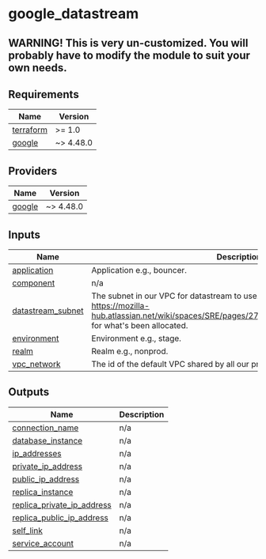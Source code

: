 
# google_datastream
## WARNING! This is very un-customized. You will probably have to modify the module to suit your own needs.



## Requirements

| Name | Version |
|------|---------|
| <a name="requirement_terraform"></a> [terraform](#requirement\_terraform) | >= 1.0 |
| <a name="requirement_google"></a> [google](#requirement\_google) | ~> 4.48.0 |

## Providers

| Name | Version |
|------|---------|
| <a name="provider_google"></a> [google](#provider\_google) | ~> 4.48.0 |

## Inputs

| Name | Description | Type | Default | Required |
|------|-------------|------|---------|:--------:|
| <a name="input_application"></a> [application](#input\_application) | Application e.g., bouncer. | `any` | n/a | yes |
| <a name="input_component"></a> [component](#input\_component) | n/a | `string` | `"datastream"` | no |
| <a name="input_datastream_subnet"></a> [datastream\_subnet](#input\_datastream\_subnet) | The subnet in our VPC for datastream to use. Like '172.19.0.0/29'. See https://mozilla-hub.atlassian.net/wiki/spaces/SRE/pages/27920489/GCP+Subnet+Allocations for what's been allocated. | `any` | n/a | yes |
| <a name="input_environment"></a> [environment](#input\_environment) | Environment e.g., stage. | `any` | n/a | yes |
| <a name="input_realm"></a> [realm](#input\_realm) | Realm e.g., nonprod. | `string` | `""` | no |
| <a name="input_vpc_network"></a> [vpc\_network](#input\_vpc\_network) | The id of the default VPC shared by all our projects | `any` | n/a | yes |

## Outputs

| Name | Description |
|------|-------------|
| <a name="output_connection_name"></a> [connection\_name](#output\_connection\_name) | n/a |
| <a name="output_database_instance"></a> [database\_instance](#output\_database\_instance) | n/a |
| <a name="output_ip_addresses"></a> [ip\_addresses](#output\_ip\_addresses) | n/a |
| <a name="output_private_ip_address"></a> [private\_ip\_address](#output\_private\_ip\_address) | n/a |
| <a name="output_public_ip_address"></a> [public\_ip\_address](#output\_public\_ip\_address) | n/a |
| <a name="output_replica_instance"></a> [replica\_instance](#output\_replica\_instance) | n/a |
| <a name="output_replica_private_ip_address"></a> [replica\_private\_ip\_address](#output\_replica\_private\_ip\_address) | n/a |
| <a name="output_replica_public_ip_address"></a> [replica\_public\_ip\_address](#output\_replica\_public\_ip\_address) | n/a |
| <a name="output_self_link"></a> [self\_link](#output\_self\_link) | n/a |
| <a name="output_service_account"></a> [service\_account](#output\_service\_account) | n/a |
